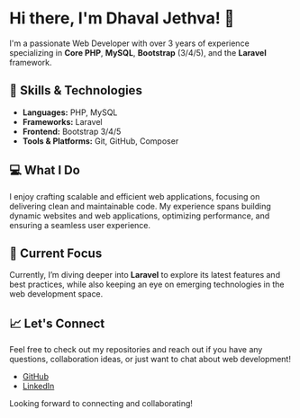 # Hi there, I'm Dhaval Jethva! 👋

I'm a passionate Web Developer with over 3 years of experience specializing in **Core PHP**, **MySQL**, **Bootstrap** (3/4/5), and the **Laravel** framework.

## 🚀 Skills & Technologies
- **Languages:** PHP, MySQL
- **Frameworks:** Laravel
- **Frontend:** Bootstrap 3/4/5
- **Tools & Platforms:** Git, GitHub, Composer

## 💻 What I Do
I enjoy crafting scalable and efficient web applications, focusing on delivering clean and maintainable code. My experience spans building dynamic websites and web applications, optimizing performance, and ensuring a seamless user experience.

## 🌟 Current Focus
Currently, I’m diving deeper into **Laravel** to explore its latest features and best practices, while also keeping an eye on emerging technologies in the web development space.

## 📈 Let's Connect
Feel free to check out my repositories and reach out if you have any questions, collaboration ideas, or just want to chat about web development!

- [GitHub](https://github.com/Dhaval-Jethva)
- [LinkedIn](www.linkedin.com/in/prajapati-dhaval-jethva)

Looking forward to connecting and collaborating!
